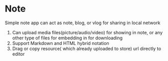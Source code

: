 # Note

Simple note app can act as note, blog, or vlog for sharing in local network

1. Can upload media files(picture/audio/video) for showing in note, or any other type of files for embedding in for downloading
2. Support Markdown and HTML hybrid notation
3. Drag or copy resource( which already uploaded to store) url directly to editor